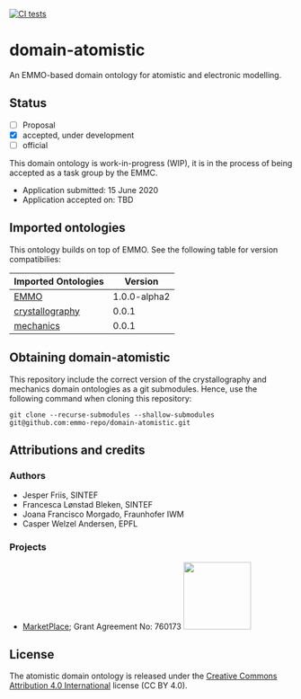 [![CI tests](https://github.com/emmo-repo/domain-atomistic/workflows/CI%20tests/badge.svg)](https://github.com/emmo-repo/domain-atomistic/actions/)


domain-atomistic
================
An EMMO-based domain ontology for atomistic and electronic modelling.


Status
------
- [ ] Proposal
- [X] accepted, under development
- [ ] official

This domain ontology is work-in-progress (WIP), it is in the process
of being accepted as a task group by the EMMC.

* Application submitted: 15 June 2020
* Application accepted on: TBD


Imported ontologies
-------------------
This ontology builds on top of EMMO. See the following table for version
compatibilies:

| Imported Ontologies  | Version           |
| -------------------- | ----------------- |
| [EMMO][1]            | 1.0.0-alpha2      |
| [crystallography][2] | 0.0.1             |
| [mechanics][3]       | 0.0.1             |


Obtaining domain-atomistic
--------------------------
This repository include the correct version of the crystallography and
mechanics domain ontologies as a git submodules.  Hence, use the
following command when cloning this repository:

    git clone --recurse-submodules --shallow-submodules git@github.com:emmo-repo/domain-atomistic.git


Attributions and credits
------------------------
### Authors
- Jesper Friis, SINTEF
- Francesca Lønstad Bleken, SINTEF
- Joana Francisco Morgado, Fraunhofer IWM
- Casper Welzel Andersen, EPFL

### Projects
- [MarketPlace](https://www.the-marketplace-project.eu/);
  Grant Agreement No: 760173
  <img src="https://www.the-marketplace-project.eu/content/dam/iwm/the-marketplace-project/images/MARKETPLACE_LOGO_300dpi.png" width="120">


License
-------
The atomistic domain ontology is released under the [Creative
Commons Attribution 4.0 International](https://creativecommons.org/licenses/by/4.0/legalcode) license (CC BY 4.0).


[1]: https://github.com/emmo-repo/EMMO
[2]: https://github.com/emmo-repo/domain-crystallography
[3]: https://github.com/emmo-repo/domain-atomistic/mechanics.owl
